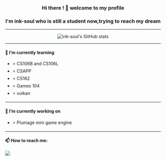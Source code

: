 ### **<div align="center">Hi there ! 👋 welcome to my profile </div>**

### **<div align="center">I'm ink-soul who is still a student now,trying to reach my dream</div>**

---

<div align="center"> 

![ink-soul's GitHub stats](https://github-readme-stats.vercel.app/api?username=ink-soul&show_icons=true&theme=city_lights)

</div>

---

####  🌱 I’m currently learning 

- ⭐ CS106B and CS106L
- ⭐ CSAPP
- ⭐ CS162
- ⭐ Games 104
- ⭐ vulkan

---

#### 🔭 I’m currently working on

- ⭐ Plumage mini game engine



---

#### 📫 How to reach me: 

[![](https://img.shields.io/badge/blog-welcome!-5586A4?style=social&logo=appveyor&color=fedcba)](https://www.inksoul.top)





<!--
**ink-soul/ink-soul** is a ✨ _special_ ✨ repository because its `README.md` (this file) appears on your GitHub profile.

Here are some ideas to get you started:

- 🔭 I’m currently working on ...
- 🌱 I’m currently learning ...
- 👯 I’m looking to collaborate on ...
- 🤔 I’m looking for help with ...
- 💬 Ask me about ...
- 📫 How to reach me: ...
- 😄 Pronouns: ...
- ⚡ Fun fact: ...
-->
